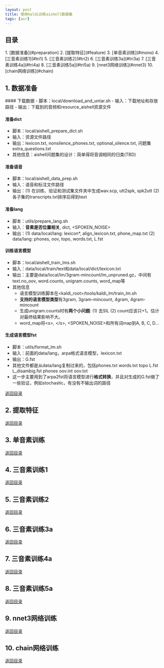 ```yaml
---
layout: post
title: 使用kaldi训练aishell数据集
tags: [asr]
---
```


<h2 id="contents"> 目录 </h2>
1. [数据准备](#preparation)
2. [提取特征](#feature)
3. [单音素训练](#mono)
4. [三音素训练1](#tri1)
5. [三音素训练2](#tri2)
6. [三音素训练3a](#tri3a)
7. [三音素训练4a](#tri4a)
8. [三音素训练5a](#tri5a)
9. [nnet3网络训练](#nnet3)
10. [chain网络训练](#chain)

<h2 id="preparation"> 1. 数据准备 </h2>
#### 下载数据
- 脚本：local/download_and_untar.sh
- 输入：下载地址和存放路径
- 输出：下载到的音频和resource_aishell资源文件

#### 准备dict
- 脚本：local/aishell_prepare_dict.sh
- 输入：资源文件路径
- 输出：lexicon.txt, nonsilence_phones.txt, optional_silence.txt, 问题集extra_questions.txt
- 其他信息：aishell问题集的设计：简单得将音调相同的归类(TBD)

#### 准备语音
- 脚本：local/aishell_data_prep.sh
- 输入：语音和标注文件路径
- 输出：(1) 在训练、验证和测试集文件夹中生成wav.scp, utt2spk, spk2utt (2) 各子集的transcripts.txt排序后得到text

#### 准备lang
- 脚本：utils/prepare_lang.sh
- 输入：**音素是否位置相关**, dict, \<SPOKEN_NOISE\>
- 输出：(1) data/local/lang: lexicon\*,  align_lexicon.txt, phone_map.txt (2) data/lang: phones, oov, topo, words.txt, L.fst

#### 训练语言模型
- 脚本：local/aishell_train_lms.sh
- 输入：data/local/train/text和data/local/dict/lexicon.txt
- 输出：主要是data/local/lm/3gram-mincount/lm_unpruned.gz，中间有text.no_oov, word.counts, unigram.counts, word_map等
- 其他信息
  - 语言模型训练脚本在\<kaldi_root\>/tools/kaldi_lm/train_lm.sh
  - **支持的语言模型类型**有3gram, 3gram-mincount, 4gram, 4gram-mincount
  - 生成unigram.counts时有**两个小问题**: (1) 去SIL (2) count应该只+1。估计对最终结果影响不大。
  - word_map将\<s\>, \</s\>, \<SPOKEN_NOISE\>和所有词map到A, B, C, D...

#### 生成语言模型fst
- 脚本：utils/format_lm.sh
- 输入：前面的data/lang，arpa格式语言模型，lexicon.txt
- 输出：G.fst
- 其他文件都是从data/lang复制过来的，包括phones.txt words.txt topo L.fst L_disambig.fst phones oov.int oov.txt
- 这一步主要用到了arpa2fst将语言模型进行**格式转换**，并且对生成的G.fst做了一些验证，例如stochastic，有没有不输出词的路径


[返回目录](#contents)

<h2 id="feature"> 2. 提取特征 </h2>

[返回目录](#contents)

<h2 id="mono"> 3. 单音素训练 </h2>

[返回目录](#contents)

<h2 id="tri1"> 4. 三音素训练1 </h2>

[返回目录](#contents)

<h2 id="tri2"> 5. 三音素训练2 </h2>

[返回目录](#contents)

<h2 id="tri3a"> 6. 三音素训练3a </h2>

[返回目录](#contents)

<h2 id="tri4a"> 7. 三音素训练4a </h2>

[返回目录](#contents)

<h2 id="tri5a"> 8. 三音素训练5a </h2>

[返回目录](#contents)

<h2 id="nnet3"> 9. nnet3网络训练 </h2>

[返回目录](#contents)

<h2 id="chain"> 10. chain网络训练 </h2>

[返回目录](#contents)


